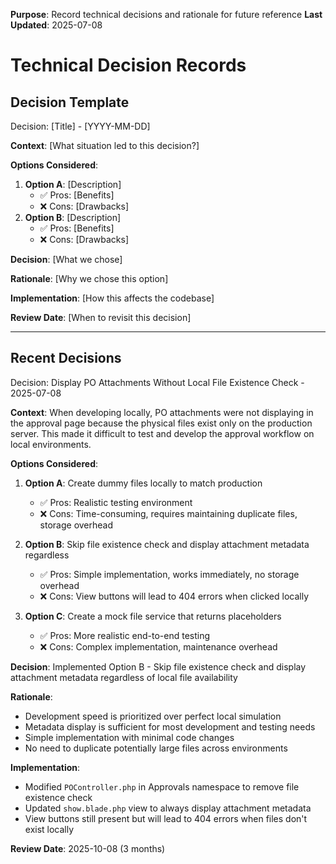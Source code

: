 **Purpose**: Record technical decisions and rationale for future reference
**Last Updated**: 2025-07-08

# Technical Decision Records

## Decision Template

Decision: [Title] - [YYYY-MM-DD]

**Context**: [What situation led to this decision?]

**Options Considered**:

1. **Option A**: [Description]
    - ✅ Pros: [Benefits]
    - ❌ Cons: [Drawbacks]
2. **Option B**: [Description]
    - ✅ Pros: [Benefits]
    - ❌ Cons: [Drawbacks]

**Decision**: [What we chose]

**Rationale**: [Why we chose this option]

**Implementation**: [How this affects the codebase]

**Review Date**: [When to revisit this decision]

---

## Recent Decisions

Decision: Display PO Attachments Without Local File Existence Check - 2025-07-08

**Context**: When developing locally, PO attachments were not displaying in the approval page because the physical files exist only on the production server. This made it difficult to test and develop the approval workflow on local environments.

**Options Considered**:

1. **Option A**: Create dummy files locally to match production

    - ✅ Pros: Realistic testing environment
    - ❌ Cons: Time-consuming, requires maintaining duplicate files, storage overhead

2. **Option B**: Skip file existence check and display attachment metadata regardless

    - ✅ Pros: Simple implementation, works immediately, no storage overhead
    - ❌ Cons: View buttons will lead to 404 errors when clicked locally

3. **Option C**: Create a mock file service that returns placeholders
    - ✅ Pros: More realistic end-to-end testing
    - ❌ Cons: Complex implementation, maintenance overhead

**Decision**: Implemented Option B - Skip file existence check and display attachment metadata regardless of local file availability

**Rationale**:

-   Development speed is prioritized over perfect local simulation
-   Metadata display is sufficient for most development and testing needs
-   Simple implementation with minimal code changes
-   No need to duplicate potentially large files across environments

**Implementation**:

-   Modified `POController.php` in Approvals namespace to remove file existence check
-   Updated `show.blade.php` view to always display attachment metadata
-   View buttons still present but will lead to 404 errors when files don't exist locally

**Review Date**: 2025-10-08 (3 months)
